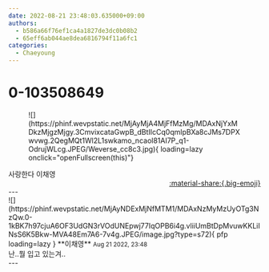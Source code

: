 ```yaml
---
date: 2022-08-21 23:48:03.635000+09:00
authors:
  - b586a66f76ef1ca4a1827de3dc0b08b2
  - 65eff6ab044ae8dea6816794f11a6fc1
categories:
  - Chaeyoung
---
```


# 0-103508649

<div class="post-container" markdown="1">
<div class="content-container md-sidebar__scrollwrap" markdown="1">


<figure markdown="1">
![](https://phinf.wevpstatic.net/MjAyMjA4MjFfMzMg/MDAxNjYxMDkzMjgzMjgy.3CmvixcataGwpB_dBtIIcCq0qmlpBXa8cJMs7DPXwvwg.2QegMQt1Wl2L1swkamo_ncaol81AI7P_q1-OdrujWLcg.JPEG/Weverse_cc8c3.jpg){ loading=lazy onclick="openFullscreen(this)"}
</figure>
사랑한다 이채영

</div>
</div>

<div style="text-align: right;" markdown="1">
<a href="https://weverse.io/fromis9/fanpost/0-103508649" style="text-align: right;">:material-share:{.big-emoji}</a>
</div>
---

<div class="comments-container md-sidebar__scrollwrap" markdown="1">
<div class="comment" markdown="1">
<div class='id-container' markdown="1">
![](https://phinf.wevpstatic.net/MjAyNDExMjNfMTM1/MDAxNzMyMzUyOTg3NzQw.0-1kBK7h97cjuA6OF3UdGN3rVOdUNEpwj77IqOPB6i4g.vliiUmBtDpMvuwKKLiINsS6K5Bkw-MVA48Em7A6-7v4g.JPEG/image.jpg?type=s72){ pfp loading=lazy }
**<span class="artist">이채영</span>** <small>Aug 21 2022, 23:48</small><br>
</div>
<div class='comment-body' markdown="1">
난..뭘 입고 있는겨..
</div>
</div>
</div>
---
